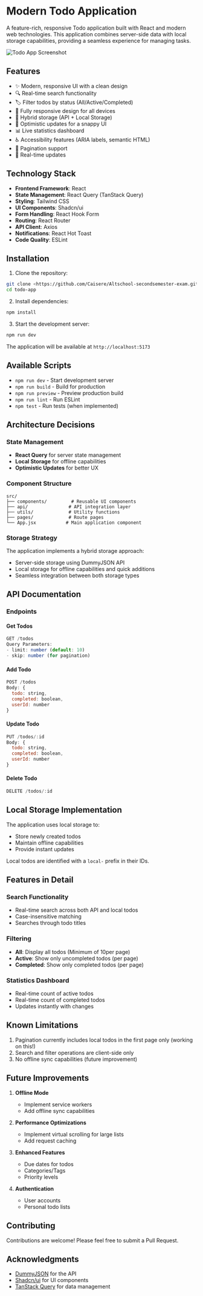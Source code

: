 # Modern Todo Application

A feature-rich, responsive Todo application built with React and modern web technologies. This application combines server-side data with local storage capabilities, providing a seamless experience for managing tasks.

![Todo App Screenshot](screenshots/todo-app.png)

## Features

- ✨ Modern, responsive UI with a clean design
- 🔍 Real-time search functionality
- 🏷️ Filter todos by status (All/Active/Completed)
- 📱 Fully responsive design for all devices
- 💾 Hybrid storage (API + Local Storage)
- 🚀 Optimistic updates for a snappy UI
- 📊 Live statistics dashboard
- ♿ Accessibility features (ARIA labels, semantic HTML)
- 🎯 Pagination support
- 🔄 Real-time updates

## Technology Stack

- **Frontend Framework**: React
- **State Management**: React Query (TanStack Query)
- **Styling**: Tailwind CSS
- **UI Components**: Shadcn/ui
- **Form Handling**: React Hook Form
- **Routing**: React Router
- **API Client**: Axios
- **Notifications**: React Hot Toast
- **Code Quality**: ESLint

## Installation

1. Clone the repository:

```bash
git clone <https://github.com/Caisere/Altschool-secondsemester-exam.git>
cd todo-app
```

2. Install dependencies:

```bash
npm install
```

3. Start the development server:

```bash
npm run dev
```

The application will be available at `http://localhost:5173`

## Available Scripts

- `npm run dev` - Start development server
- `npm run build` - Build for production
- `npm run preview` - Preview production build
- `npm run lint` - Run ESLint
- `npm test` - Run tests (when implemented)

## Architecture Decisions

### State Management

- **React Query** for server state management
- **Local Storage** for offline capabilities
- **Optimistic Updates** for better UX

### Component Structure

```
src/
├── components/         # Reusable UI components
├── api/               # API integration layer
├── utils/             # Utility functions
├── pages/             # Route pages
└── App.jsx           # Main application component
```

### Storage Strategy

The application implements a hybrid storage approach:

- Server-side storage using DummyJSON API
- Local storage for offline capabilities and quick additions
- Seamless integration between both storage types

## API Documentation

### Endpoints

#### Get Todos

```javascript
GET /todos
Query Parameters:
- limit: number (default: 10)
- skip: number (for pagination)
```

#### Add Todo

```javascript
POST /todos
Body: {
  todo: string,
  completed: boolean,
  userId: number
}
```

#### Update Todo

```javascript
PUT /todos/:id
Body: {
  todo: string,
  completed: boolean,
  userId: number
}
```

#### Delete Todo

```javascript
DELETE /todos/:id
```

## Local Storage Implementation

The application uses local storage to:

- Store newly created todos
- Maintain offline capabilities
- Provide instant updates

Local todos are identified with a `local-` prefix in their IDs.

## Features in Detail

### Search Functionality

- Real-time search across both API and local todos
- Case-insensitive matching
- Searches through todo titles

### Filtering

- **All**: Display all todos (Minimum of 10per page)
- **Active**: Show only uncompleted todos (per page)
- **Completed**: Show only completed todos (per page)

### Statistics Dashboard

- Real-time count of active todos
- Real-time count of completed todos
- Updates instantly with changes

## Known Limitations

1. Pagination currently includes local todos in the first page only (working on this!)
2. Search and filter operations are client-side only
3. No offline sync capabilities (future improvement)

## Future Improvements

1. **Offline Mode**

   - Implement service workers
   - Add offline sync capabilities

2. **Performance Optimizations**

   - Implement virtual scrolling for large lists
   - Add request caching

3. **Enhanced Features**

   - Due dates for todos
   - Categories/Tags
   - Priority levels

4. **Authentication**
   - User accounts
   - Personal todo lists

## Contributing

Contributions are welcome! Please feel free to submit a Pull Request.

## Acknowledgments

- [DummyJSON](https://dummyjson.com/) for the API
- [Shadcn/ui](https://ui.shadcn.com/) for UI components
- [TanStack Query](https://tanstack.com/query/latest) for data management
